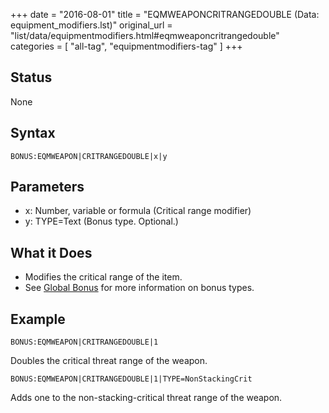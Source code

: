 +++
date = "2016-08-01"
title = "EQMWEAPONCRITRANGEDOUBLE (Data: equipment_modifiers.lst)"
original_url = "list/data/equipmentmodifiers.html#eqmweaponcritrangedouble"
categories = [ "all-tag", "equipmentmodifiers-tag" ]
+++

## Status

None

## Syntax

`BONUS:EQMWEAPON|CRITRANGEDOUBLE|x|y`

## Parameters

-   x: Number, variable or formula (Critical
    range modifier)
-   y: TYPE=Text (Bonus type. Optional.)



What it Does
------------

-   Modifies the critical range of the item.
-   See [Global Bonus](/list/global/bonus.html) for more information on
    bonus types.

Example
-------

`BONUS:EQMWEAPON|CRITRANGEDOUBLE|1`

Doubles the critical threat range of the weapon.

`BONUS:EQMWEAPON|CRITRANGEDOUBLE|1|TYPE=NonStackingCrit`

Adds one to the non-stacking-critical threat range of the weapon.

